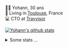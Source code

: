 <p>
  👨🏻 <bold>Yohann</bold>, 30 ans<br/>
  💼 Living in <a href="https://www.google.com/maps?q=toulouse">Toulouse</a>, France<br/>
  💻 CTO at <a href="https://trayvisor.com/">Trayvisor</a><br/>
</p>

<a href="https://github.com/anuraghazra/github-readme-stats"><img align="center" src="https://github-readme-stats-dviw-8taegaswk-yohann84ls-projects.vercel.app//api?username=yohann84L&show_icons=true&include_all_commits=true" alt="Yohann's github stats" /> </a>


<details>
  <summary>Some stats ...</summary><br/>
  

<!--START_SECTION:waka-->
![Code Time](http://img.shields.io/badge/Code%20Time-1%2C321%20hrs%2056%20mins-blue)

![Profile Views](http://img.shields.io/badge/Profile%20Views-0-blue)

**🐱 My GitHub Data** 

> 📦 441.0 kB Used in GitHub's Storage 
 > 
> 🚫 Not Opted to Hire
 > 
> 📜 26 Public Repositories 
 > 
> 🔑 21 Private Repositories 
 > 
**I'm an Early 🐤** 

```text
🌞 Morning                26948 commits       ███████░░░░░░░░░░░░░░░░░░   29.71 % 
🌆 Daytime                52480 commits       ██████████████░░░░░░░░░░░   57.85 % 
🌃 Evening                11139 commits       ███░░░░░░░░░░░░░░░░░░░░░░   12.28 % 
🌙 Night                  148 commits         ░░░░░░░░░░░░░░░░░░░░░░░░░   00.16 % 
```
📅 **I'm Most Productive on Wednesday** 

```text
Monday                   17386 commits       █████░░░░░░░░░░░░░░░░░░░░   19.17 % 
Tuesday                  17013 commits       █████░░░░░░░░░░░░░░░░░░░░   18.75 % 
Wednesday                18611 commits       █████░░░░░░░░░░░░░░░░░░░░   20.52 % 
Thursday                 18409 commits       █████░░░░░░░░░░░░░░░░░░░░   20.29 % 
Friday                   17610 commits       █████░░░░░░░░░░░░░░░░░░░░   19.41 % 
Saturday                 647 commits         ░░░░░░░░░░░░░░░░░░░░░░░░░   00.71 % 
Sunday                   1039 commits        ░░░░░░░░░░░░░░░░░░░░░░░░░   01.15 % 
```


📊 **This Week I Spent My Time On** 

```text
🕑︎ Time Zone: Europe/Paris

💬 Programming Languages: 
HTTP Request             11 hrs 16 mins      ██████████████████████░░░   87.52 % 
Other                    1 hr 36 mins        ███░░░░░░░░░░░░░░░░░░░░░░   12.48 % 

🔥 Editors: 
Zed                      11 hrs 17 mins      ██████████████████████░░░   87.64 % 
Postman                  1 hr 35 mins        ███░░░░░░░░░░░░░░░░░░░░░░   12.36 % 

💻 Operating System: 
Mac                      12 hrs 53 mins      █████████████████████████   100.00 % 
```

**I Mostly Code in Python** 

```text
Python                   26 repos            ██████████████░░░░░░░░░░░   55.32 % 
Jupyter Notebook         4 repos             ██░░░░░░░░░░░░░░░░░░░░░░░   08.51 % 
JavaScript               3 repos             ██░░░░░░░░░░░░░░░░░░░░░░░   06.38 % 
HTML                     2 repos             █░░░░░░░░░░░░░░░░░░░░░░░░   04.26 % 
Shell                    1 repo              █░░░░░░░░░░░░░░░░░░░░░░░░   02.13 % 
```




 Last Updated on 29/07/2025 00:49:36 UTC
<!--END_SECTION:waka-->

